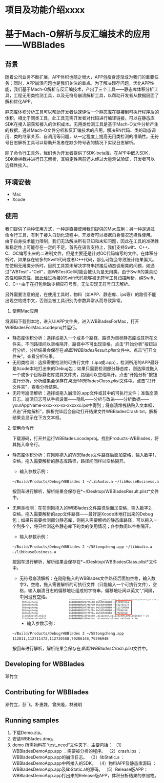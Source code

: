 # 项目及功能介绍xxxx
# 基于Mach-O解析与反汇编技术的应用——WBBlades
## 背景
   随着公司业务不断扩展，APP体积也随之增大，APP包瘦身逐渐成为我们的重要任务；同时，APP崩溃问题也是我们关注的重点。为了解决现存问题，优化APP性能，我们基于Mach-O解析与反汇编技术，产出了三个工具——静态库体积分析工具，工程无用类检测工具，以及无符号崩溃解析工具，以帮助开发者从数据层面了解和优化APP。
   
   静态库体积分析工具可以帮助开发者快速评估一个静态库在链接到可执行程序后的体积，相比于同类工具，此工具无需开发者对代码进行编译链接，可以在静态库SDK在接入前获知接入的体积成本。无用类检测工具是基于Mach-O文件分析产生的数据，通过Mach-O文件分析和反汇编技术的应用，解决RN代码、类的动态调用、类的继承关系、自调用等问题，从一定程度上提高无用类检测的准确性。无符号日志解析工具可以帮助开发者在缺少符号表的情况下实现日志解析。
   
   除了命令行工具外，我们也为开发者提供了SDK-beta版，在APP中嵌入SDK，SDK会拦截并进行日志解析，其稳定性目前还未经过大量测试验证，开发者可以选择性接入。

## 环境安装
   * Mac
   * Xcode

## 使用
   我们提供了两种使用方式，一种是直接使用我们提供的Mac应用；另一种是通过命令行工具，有利于接入自动化流程中。开发者可以根据自身情况选择性使用。
   由于自身技术能力限制，我们无法解决所有已知和未知问题，因此在工具的准确性和稳定性上可能存在一定的不足。首先在语言支持上，我们支持Swift、C++、C、OC编写出来的二进制文件，但是主要还是针对OC代码编写的文件。在体积分析时，如果存在较多的Swift代码或者C++代码，那么可能会导致统计结果偏大。在使用无用类分析时，目前工具暂未解决字符串拼接后动态调用类的问题，如通过"WBTest"+"Cell"，则WBTestCell可能会被认为是无用类。由于Swift的兼具动态性和静态性，因此经过桥接的Swift代码能够被无符号工具扫描解析，纯Swift、C、C++由于在打包后缺少相应符号表，无法实现无符号日志解析。
   
   另外需要注意的是，在使用工具时，物料（如APP、静态库、ips等）的路径不能出现空格或中文，否则会被工具识别为参数异常从而导致异常。
   
   1.  使用Mac应用

   将源码下载到本地，进入UIAPP文件夹，进入WBBladesForMac，打开WBBladesForMac.xcodeproj并运行。
   
   * 静态库体积分析：选择或拖入一个或多个路径，路径为目标静态库或其所在文件夹，不同路径间以空格隔开，路径中不可出现空格。点击“开始分析”按钮进行分析，分析结果会保存在*桌面/WBBladesResult.plist*文件中。点击“打开文件夹”，查看分析结果。
   * 无用类检测：选择需要检测的可执行文件（.ipa或.app），检测所用的APP最好是Xcode本地打出来的Debug包；如果只需要检测部分静态库，则选择或拖入一个或多个目标静态库或其文件夹，路径间以空格隔开。点击“开始分析”按钮进行分析，分析结果会保存在*桌面/WBBladesClass.plist*文件中。点击“打开文件夹”，查看分析结果。
   * 无符号崩溃解析：选择或拖入崩溃的.app文件或其中的可执行文件；准备崩溃日志，崩溃日志可从手机设置——隐私——分析与改进——分析数据——yourAppName-xxxx-xx-xx-xxxxxx.ips中得到；将崩溃堆栈粘贴入文本框，点击“开始解析”，解析完毕后会自动打开结果文件WBBladesCrash.txt，解析结果会显示在下方文本框。
    
2. 使用命令行

   下载源码，打开并运行WBBlades.xcodeproj。找到Products-WBBlades，将其拖入命令行。
   
* 静态库体积分析：在刚刚拖入的WBBlades文件路径后面加空格，输入数字1，空格，拖入需要解析的静态库路径，路径间同样以空格隔开。
     * 输入参数示例：
    
     ```~/Build/Products/Debug/WBBlades 1 ~/libAudio.a ~/libHouseBusiness.a ```
    
    按回车进行解析，解析结果会保存在*~/Desktop/WBBladesResult.plist*文件中。
    
* 无用类检测：在在刚刚拖入的WBBlades文件路径后面加空格，输入数字2，空格，拖入需要解析的app文件路径——最好是Xcode本地打出来的Debug包；如果只需要检测部分静态库，则拖入需要解析的静态库路径，可以拖入一个到多个，将只检测这些静态库下的类的使用情况；各参数间以空格隔开。

     * 输入参数示例：
   
    ```~/Build/Products/Debug/WBBlades 2 ~/58tongcheng.app ~/libAudio.a ~/libHouseBusiness.a ```
    
    按回车进行解析，解析结果会保存在*~/Desktop/WBBladesClass.plist*文件中。
    
    * 无符号崩溃解析：在刚刚拖入的WBBlades文件路径后面加空格，输入数字3，空格，拖入需要解析的可执行文件（只能输入一个可执行文件），空格，输入崩溃日志的偏移地址组成的字符串，偏移地址间以英文“,“间隔，中间没有空格。    
     ![偏移地址示例](offsetImage.png)
    	* 输入参数示例：

   ```~/Build/Products/Debug/WBBlades 3 ~/58tongcheng.app 112811,112711472,112720588,79286148,79296948```

   按回车进行解析，解析结果会保存在*桌面/WBBladesCrash.plist*文件中。
    
## Developing for WBBlades
邓竹立

## Contributing for WBBlades
邓竹立，彭飞，朴惠姝，曾庆隆，林雅明

## Running samples
1. 下载Demo.zip。
2. 安装WBBlades.dmg。
3. demo 所需物料在“test_need“文件夹下，主要包括：
（1）WBBladesDemoApp.app ：需要被分析的程序。
（2）crash.ips ：WBBladesDemoApp.app的崩溃日志。
（3）libStatic.a ：WBBladesDemoApp.app中所接入的SDK。
（4）物料APP及静态库源码 ：WBBladesDemoApp.app及libStatic.a的源码。
（5）Release版APP：WBBladesDemoApp.app打出来的Release版APP，体积分析结果的参照物。
